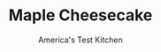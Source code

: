 ---
layout: ../../layouts/MarkdownPostLayout.astro
title: Maple Cheesecake
author: America's Test Kitchen
pubDate: 2023-03-15
description: "Dense and creamy and full of pure maple flavor, this cheesecake is just right for Thanksgiving."
image_url: https://res.cloudinary.com/hksqkdlah/image/upload/ar_1:1,c_fill,dpr_2.0,f_auto,fl_lossy.progressive.strip_profile,g_faces:auto,q_auto:low,w_344/SFS_MapleCheesecake_0097_gsplcl
tags: ["Desserts or Baked Goods","Make Ahead","Cakes","Thanksgiving"]
calories: 6353
protein: 7
carbohydrates: 42
fats: 
fiber: 
ingredients: ["4 whole, graham crackers, broken into pieces","1/4 cup, pecans","1/2 cup (2½ ounces), all-purpose flour","1/3 cup (2⅓ ounces), sugar","1/4 teaspoon, table salt","4 tablespoons, unsalted butter, melted","2 pounds, cream cheese, softened","1 1/4 cups, maple syrup","4 , large eggs","1/3 cup, granola","1/2 cup, maple syrup"]
serves: 14
time: "3½ hours, plus 8 hours cooling"
instructions: ["FOR THE CRUST: Adjust oven rack to middle position and heat oven to 325 degrees. Grease bottom and side of 9-inch springform pan. Process cracker pieces and pecans in food processor until finely ground, about 30 seconds. Add flour, sugar, and salt and pulse to combine, about 2 pulses. Add melted butter and pulse until crumbs are evenly moistened, about 5 pulses.","Using your hands, press crumbs into even layer on prepared pan bottom. Using bottom of dry measuring cup, firmly pack crumbs into pan. Bake until crust smells toasty and is browned around edges, about 18 minutes. Reduce oven temperature to 225 degrees. Let crust cool completely.","FOR THE CHEESECAKE: In clean, dry processor bowl, process cream cheese and maple syrup until smooth, about 2 minutes, scraping down sides of bowl as needed. With processor running, add eggs, one at a time, until just incorporated, about 30 seconds total. Pour batter onto cooled crust.","Firmly tap pan on counter and set aside for 10 minutes to allow air bubbles to rise to top. Gently draw tines of fork across surface of batter to pop air bubbles that have risen to surface.","Once oven has reached 225 degrees, bake cheesecake on aluminum foil–lined rimmed baking sheet until edges are set and center jiggles slightly when shaken and registers 165 degrees ½ inch below surface, about 3 hours.","Transfer pan to wire rack and let cool completely, about 2 hours. Refrigerate cheesecake, uncovered, until cold, about 6 hours. (Once fully chilled, cheesecake can be covered with plastic wrap and refrigerated for up to 4 days.)","To unmold cheesecake, run tip of paring knife between cake and side of pan; remove side of pan. Slide thin metal spatula between crust and pan bottom to loosen, then slide cheesecake onto serving platter. Let cheesecake stand at room temperature for 30 minutes.","FOR THE TOPPING: Sprinkle granola around top edge of cheesecake. Drizzle maple syrup inside ring of granola. Spread with back of spoon, as needed, to fill area inside granola ring.","Warm knife under hot water, then wipe dry. Cut cheesecake into wedges and serve."]
nutrition: ["228 mg Potassium","129 mg Phosphorus","120 mg Calcium","1 mg Iron","25 mg Magnesium","322 mg Sodium","1 mg Zinc","29 g Fat","8 g Monounsaturated","2 g Polyunsaturated","133 mg Cholesterol","15 g Saturated","10 µg Folic acid","18 µg Folate (food)","32 g Sugars","3 µg Vitamin K","60 g Water","42 g Carbs","37 µg Folate equivalent (total)","7 g Protein","287 µg Vitamin A","453 kcal Energy","28 g Sugars, added","6353 calories"]
notes: "Do not substitute pancake syrup for the maple syrup. Reduce the oven temperature as soon as the crust is finished baking, and use an oven thermometer to check that it has dropped to 225 degrees before you bake the cheesecake. Thoroughly scrape the processor bowl as you make the filling to eliminate lumps. For the topping, try our Maple-Pecan Skillet Granola."
---